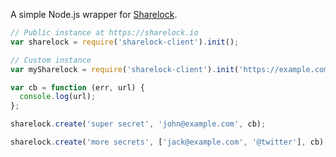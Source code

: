 A simple Node.js wrapper for [Sharelock](https://sharelock.io).

```js
// Public instance at https://sharelock.io
var sharelock = require('sharelock-client').init();

// Custom instance
var mySharelock = require('sharelock-client').init('https://example.com/sharelock');

var cb = function (err, url) {
  console.log(url);
};

sharelock.create('super secret', 'john@example.com', cb);

sharelock.create('more secrets', ['jack@example.com', '@twitter'], cb);
```
